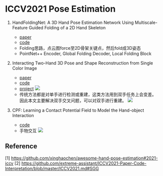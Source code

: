 # ICCV2021 Pose Estimation

1. HandFoldingNet: A 3D Hand Pose Estimation Network Using Multiscale-Feature Guided Folding of a 2D Hand Skeleton
   - [paper](https://arxiv.org/abs/2108.05545)
   - [code](https://github.com/cwc1260/HandFold)
   - Folding思路，点云图force至2D骨架关键点，然后fold成3D姿态
   - PointNet++ Encoder, Global Folding Decoder, Local Folding Block

2. Interacting Two-Hand 3D Pose and Shape Reconstruction from Single Color Image
   - [paper](https://www.yangangwang.com/papers/ZHANG-ITH-2021-08.pdf)
   - [code](https://github.com/BaowenZ/Intershape)
   - [project](https://baowenz.github.io/Intershape/)
  ![](https://baowenz.github.io/Intershape/resources/images/fig1_webpage.png)
   - 传统方法都是对单手进行检测或重建，这类方法用到双手任务上会变差。因此本文主要解决双手交叉问题，可以对双手进行重建。
  ![](https://baowenz.github.io/Intershape/resources/images/architecture.png)

3. CPF: Learning a Contact Potential Field to Model the Hand-object Interaction
   - [code](https://github.com/lixiny/CPF)
   - 手物交互
  ![](https://github.com/lixiny/CPF/raw/main/teaser.png)

## Reference
[1] https://github.com/xinghaochen/awesome-hand-pose-estimation#2021-iccv
[2] https://github.com/extreme-assistant/ICCV2021-Paper-Code-Interpretation/blob/master/ICCV2021.md#SGG